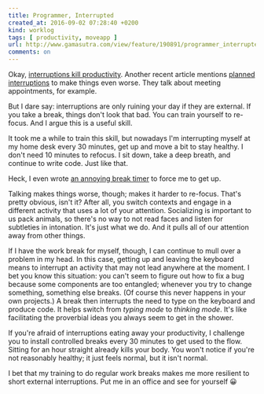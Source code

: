 ```yaml
---
title: Programmer, Interrupted
created_at: 2016-09-02 07:28:40 +0200
kind: worklog
tags: [ productivity, moveapp ]
url: http://www.gamasutra.com/view/feature/190891/programmer_interrupted.php
comments: on
---
```


Okay, [interruptions kill productivity](http://www.gamasutra.com/view/feature/190891/programmer_interrupted.php). Another recent article mentions [planned interruptions](https://jaxenter.com/aaaand-gone-true-cost-interruptions-128741.html) to make things even worse. They talk about meeting appointments, for example. 

But I dare say: interruptions are only ruining your day if they are external. If you take a break, things don't look that bad. You can train yourself to re-focus. And I argue this is a useful skill.

It took me a while to train this skill, but nowadays I'm interrupting myself at my home desk every 30 minutes, get up and move a bit to stay healthy. I don't need 10 minutes to refocus. I sit down, take a deep breath, and continue to write code. Just like that.

Heck, I even wrote [an annoying break timer](http://christiantietze.de/move-work-break/) to force me to get up.

Talking makes things worse, though; makes it harder to re-focus. That's pretty obvious, isn't it? After all, you switch contexts and engage in a different activity that uses a lot of your attention. Socializing is important to us pack animals, so there's no way to not read faces and listen for subtleties in intonation. It's just what we do. And it pulls all of our attention away from other things.

If I have the work break for myself, though, I can continue to mull over a problem in my head. In this case, getting up and leaving the keyboard means to interrupt an activity that may not lead anywhere at the moment. I bet you know this situation: you can't seem to figure out how to fix a bug because some components are too entangled; whenever you try to change something, something else breaks. (Of course this never happens in your own projects.) A break then interrupts the need to type on the keyboard and produce code. It helps switch from _typing mode_ to _thinking mode_. It's like facilitating the proverbial ideas you always seem to get in the shower.

If you're afraid of interruptions eating away your productivity, I challenge you to install controlled breaks every 30 minutes to get used to the flow. Sitting for an hour straight already kills your body. You won't notice if you're not reasonably healthy; it just feels normal, but it isn't normal.

I bet that my training to do regular work breaks makes me more resilient to short external interruptions. Put me in an office and see for yourself 😀
